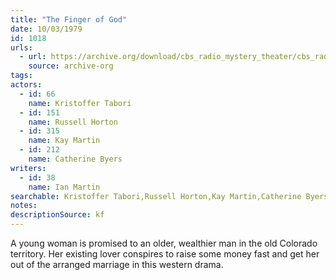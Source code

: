 ```yaml
---
title: "The Finger of God"
date: 10/03/1979
id: 1018
urls: 
  - url: https://archive.org/download/cbs_radio_mystery_theater/cbs_radio_mystery_theater-1001-1050.zip/cbs_radio_mystery_theater-1001-1050%2Fcbsrmt_1018_the_finger_of_god.mp3
    source: archive-org
tags: 
actors:  
  - id: 66
    name: Kristoffer Tabori  
  - id: 151
    name: Russell Horton  
  - id: 315
    name: Kay Martin  
  - id: 212
    name: Catherine Byers
writers:  
  - id: 38
    name: Ian Martin
searchable: Kristoffer Tabori,Russell Horton,Kay Martin,Catherine Byers Ian Martin
notes: 
descriptionSource: kf
---
```

A young woman is promised to an older, wealthier man in the old Colorado territory. Her existing lover conspires to raise some money fast and get her out of the arranged marriage in this western drama.